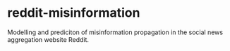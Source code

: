 # reddit-misinformation
Modelling and prediciton of misinformation propagation in the social news aggregation website Reddit.
